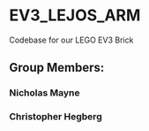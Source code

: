 # EV3_LEJOS_ARM
Codebase for our LEGO EV3 Brick  

## Group Members:
### Nicholas Mayne
### Christopher Hegberg